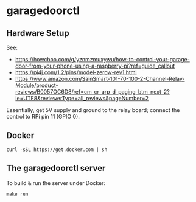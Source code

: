 # garagedoorctl

## Hardware Setup

See:

- https://howchoo.com/g/yznmzmuxywu/how-to-control-your-garage-door-from-your-phone-using-a-raspberry-pi?ref=guide_callout
- https://pi4j.com/1.2/pins/model-zerow-rev1.html
- https://www.amazon.com/SainSmart-101-70-100-2-Channel-Relay-Module/product-reviews/B0057OC6D8/ref=cm_cr_arp_d_paging_btm_next_2?ie=UTF8&reviewerType=all_reviews&pageNumber=2

Essentially, get 5V supply and ground to the relay board; connect the control to RPi pin 11 (GPIO 0).

## Docker

```
curl -sSL https://get.docker.com | sh
```

## The garagedoorctl server

To build & run the server under Docker:

```
make run
```
